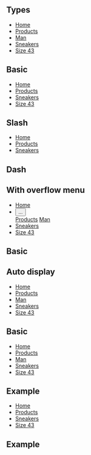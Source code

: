 <!-- Types -->
<div data-heading="Types">
<div class="px-6 py-3">
    <h2 class="text-heading-03 text-gray-900">Types</h2>
</div>
<div class="mb-6 flex flex-col gap-4 px-6">
    <!-- Basic -->
    <div class="flex min-h-[3.625rem] flex-wrap rounded-2xl border border-gray-200">
    <div data-demo-pane="auto" class="flex w-3/5 flex-wrap gap-2 rounded-tl-2xl bg-gray-50 p-4">
        <ul class="breadcrumb">
        <li class="breadcrumb-item">
            <a href="#">Home</a>
        </li>
        <li class="breadcrumb-item">
            <a href="#">Products</a>
        </li>
        <li class="breadcrumb-item">
            <a href="#">Man</a>
        </li>
        <li class="breadcrumb-item">
            <a href="#">Sneakers</a>
        </li>
        <li class="breadcrumb-item">
            <a href="#">Size 43</a>
        </li>
        </ul>
    </div>
    <div data-info-pane>
        <h2 class="text-heading-01">Basic</h2>
    </div>
    </div>
    <!-- Slash -->
    <div class="flex min-h-[3.625rem] flex-wrap rounded-2xl border border-gray-200">
    <div data-demo-pane="auto" class="flex w-3/5 flex-wrap gap-2 rounded-tl-2xl bg-gray-50 p-4">
        <ul class="breadcrumb slash">
        <li class="breadcrumb-item">
            <a href="#"><i class="far fa-home-02"></i>Home</a>
        </li>
        <li class="breadcrumb-item">
            <a href="#"><i class="far fa-grid-01"></i>Products</a>
        </li>
        <li class="breadcrumb-item">
            <a href="#"><i class="far fa-shoe-02"></i>Sneakers</a>
        </li>
        <li class="breadcrumb-item">
            <a href="#">Size 43</a>
        </li>
        </ul>
    </div>
    <div data-info-pane>
        <h2 class="text-heading-01">Slash</h2>
    </div>
    </div>
    <!-- Dash -->
    <div class="flex min-h-[3.625rem] flex-wrap rounded-2xl border border-gray-200">
    <div data-demo-pane="auto" class="flex w-3/5 flex-wrap gap-2 rounded-tl-2xl bg-gray-50 p-4">
        <ul class="breadcrumb dash">
        <li class="breadcrumb-item">
            <a href="#">Home</a>
        </li>
        <li class="breadcrumb-item">
            <a href="#">Products</a>
        </li>
        <li class="breadcrumb-item">
            <a href="#">Sneakers</a>
        </li>
        </ul>
    </div>
    <div data-info-pane>
        <h2 class="text-heading-01">Dash</h2>
    </div>
    </div>
</div>
</div>

<!-- With overflow menu -->
<div data-heading="With overflow menu">
<div class="px-6 py-3">
    <h2 class="text-heading-03 text-gray-900">With overflow menu</h2>
</div>
<div class="mb-6 flex flex-col gap-4 px-6">
    <div class="flex min-h-[3.625rem] flex-wrap rounded-2xl border border-gray-200">
    <div data-demo-pane="auto" class="flex w-3/5 flex-wrap gap-2 rounded-tl-2xl bg-gray-50 p-4">
        <ul class="breadcrumb">
        <li class="breadcrumb-item">
            <a href="#">Home</a>
        </li>
        <li class="breadcrumb-item overflow-menu" overflow-menu-position="bottom-right">
            <button class="px-1">...</button>
            <div class="overflow-menu-body">
            <a class="overflow-menu-item" href="#">Products</a>
            <a class="overflow-menu-item" href="#">Man</a>
            </div>
        </li>
        <li class="breadcrumb-item">
            <a href="#">Sneakers</a>
        </li>
        <li class="breadcrumb-item">
            <a href="#">Size 43</a>
        </li>
        </ul>
    </div>
    <div data-info-pane>
        <h2 class="text-heading-01">Basic</h2>
    </div>
    </div>
</div>
</div>

<!-- Auto display -->
<div data-heading="Auto display">
<div class="px-6 py-3">
    <h2 class="text-heading-03 text-gray-900">Auto display</h2>
</div>
<div class="mb-6 flex flex-col gap-4 px-6">
    <!-- Basic -->
    <div class="flex min-h-[3.625rem] flex-wrap rounded-2xl border border-gray-200">
    <div data-demo-pane="auto" class="flex w-3/5 flex-wrap gap-2 rounded-tl-2xl bg-gray-50 p-4">
        <ul class="breadcrumb" data-breadcrumb="maxItem:4">
        <li class="breadcrumb-item">
            <a href="#">Home</a>
        </li>
        <li class="breadcrumb-item">
            <a href="#">Products</a>
        </li>
        <li class="breadcrumb-item">
            <a href="#">Man</a>
        </li>
        <li class="breadcrumb-item">
            <a href="#">Sneakers</a>
        </li>
        <li class="breadcrumb-item">
            <a href="#">Size 43</a>
        </li>
        </ul>
    </div>
    <div data-info-pane>
        <h2 class="text-heading-01">Basic</h2>
    </div>
    </div>
    <!-- Example -->
    <div class="flex min-h-[3.625rem] flex-wrap rounded-2xl border border-gray-200">
    <div data-demo-pane="auto" class="flex w-3/5 flex-wrap gap-2 rounded-tl-2xl bg-gray-50 p-4">
        <ul class="breadcrumb slash" data-breadcrumb="maxItem:5">
        <li class="breadcrumb-item">
            <a href="#">Home</a>
        </li>
        <li class="breadcrumb-item">
            <a href="#">Products</a>
        </li>
        <li class="breadcrumb-item">
            <a href="#">Man</a>
        </li>
        <li class="breadcrumb-item">
            <a href="#">Sneakers</a>
        </li>
        <li class="breadcrumb-item">
            <a href="#">Size 43</a>
        </li>
        </ul>
    </div>
    <div data-info-pane>
        <h2 class="text-heading-01">Example</h2>
    </div>
    </div>
    <!-- Example -->
    <div class="flex min-h-[3.625rem] flex-wrap rounded-2xl border border-gray-200">
    <div data-demo-pane="auto" class="flex w-3/5 flex-wrap gap-2 rounded-tl-2xl bg-gray-50 p-4">
        <ul class="breadcrumb" data-breadcrumb="maxItem:2">
        <li class="breadcrumb-item">
            <a href="#"><i class="far fa-home-02"></i>Home</a>
        </li>
        <li class="breadcrumb-item">
            <a href="#"><i class="far fa-grid-01"></i>Products</a>
        </li>
        <li class="breadcrumb-item">
            <a href="#"><i class="far fa-shoe-02"></i>Sneakers</a>
        </li>
        <li class="breadcrumb-item">
            <a href="#">Size 43</a>
        </li>
        </ul>
    </div>
    <div data-info-pane>
        <h2 class="text-heading-01">Example</h2>
    </div>
    </div>
</div>
</div>
